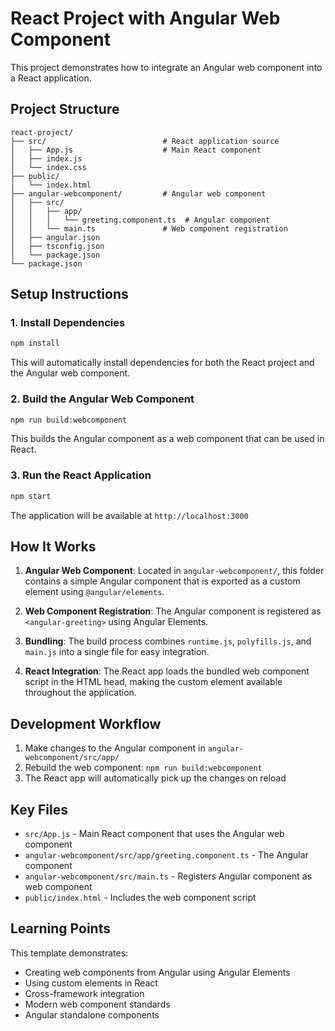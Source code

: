 # React Project with Angular Web Component

This project demonstrates how to integrate an Angular web component into a React application.

## Project Structure

```
react-project/
├── src/                          # React application source
│   ├── App.js                    # Main React component
│   ├── index.js
│   └── index.css
├── public/
│   └── index.html
├── angular-webcomponent/         # Angular web component
│   ├── src/
│   │   ├── app/
│   │   │   └── greeting.component.ts  # Angular component
│   │   └── main.ts               # Web component registration
│   ├── angular.json
│   ├── tsconfig.json
│   └── package.json
└── package.json
```

## Setup Instructions

### 1. Install Dependencies

```bash
npm install
```

This will automatically install dependencies for both the React project and the Angular web component.

### 2. Build the Angular Web Component

```bash
npm run build:webcomponent
```

This builds the Angular component as a web component that can be used in React.

### 3. Run the React Application

```bash
npm start
```

The application will be available at `http://localhost:3000`

## How It Works

1. **Angular Web Component**: Located in `angular-webcomponent/`, this folder contains a simple Angular component that is exported as a custom element using `@angular/elements`.

2. **Web Component Registration**: The Angular component is registered as `<angular-greeting>` using Angular Elements.

3. **Bundling**: The build process combines `runtime.js`, `polyfills.js`, and `main.js` into a single file for easy integration.

4. **React Integration**: The React app loads the bundled web component script in the HTML head, making the custom element available throughout the application.

## Development Workflow

1. Make changes to the Angular component in `angular-webcomponent/src/app/`
2. Rebuild the web component: `npm run build:webcomponent`
3. The React app will automatically pick up the changes on reload

## Key Files

- `src/App.js` - Main React component that uses the Angular web component
- `angular-webcomponent/src/app/greeting.component.ts` - The Angular component
- `angular-webcomponent/src/main.ts` - Registers Angular component as web component
- `public/index.html` - Includes the web component script

## Learning Points

This template demonstrates:
- Creating web components from Angular using Angular Elements
- Using custom elements in React
- Cross-framework integration
- Modern web component standards
- Angular standalone components

